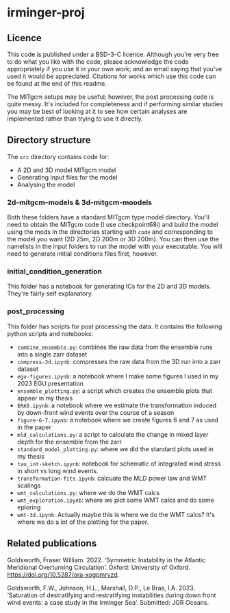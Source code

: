 # irminger-proj

## Licence
This code is published under a BSD-3-C licence. Although you're very free to do what you like with the code, please acknowledge the code appropriately if you use it in your own work; and an email saying that you've used it would be appreciated. Citations for works which use this code can be found at the end of this readme.

The MITgcm setups may be useful; however, the post processing code is quite messy. It's included for completeness and if performing similar studies you may be best of looking at it to see how certain analyses are implemented rather than trying to use it directly.

## Directory structure
The `src` directory contains code for:
- A 2D and 3D model MITgcm model
- Generating input files for the model
- Analysing the model

### 2d-mitgcm-models \& 3d-mitgcm-moodels
Both these folders have a standard MITgcm type model directory. You'll need to obtain the MITgcm code (I use checkpoint68i) and build the model using the mods in the directories starting with `code` and corresponding to the model you want (2D 25m, 2D 200m or 3D 200m). You can then use the namelists in the input folders to run the model with your executable. You will need to generate initial conditions files first, however.

### initial_condition_generation
This folder has a notebook for generating ICs for the 2D and 3D models. They're fairly self explanatory.

### post_processing
This folder has scripts for post processing the data. It contains the following python scripts and notebooks:
- `combine_ensemble.py`: combines the raw data from the ensemble runs into a single zarr dataset
- `compress-3d.ipynb`: compresses the raw data from the 3D run into a zarr dataset
- `egu-figures.ipynb`: a notebook where I make some figures I used in my 2023 EGU presentation
- `ensemble_plotting.py`: a script which creates the ensemble plots that appear in my thesis
- `ERA5.ipynb`: a notebook where we estimate the transformation induced by down-front wind events over the course of a season
- `figure-6-7.ipynb`: a notebook where we create figures 6 and 7 as used in the paper
- `mld_calculations.py`: a script to calculate the change in mixed layer depth for the ensemble from the zarr
- `standard_model_plotting.py`: where we did the standard plots used in my thesis
- `tau_int-sketch.ipynb`: notebook for schematic of integrated wind stress in short vs long wind events.
- `transformation-fits.ipynb`: calcuate the MLD power law and WMT scalings
- `wmt_calculations.py`: where we do the WMT calcs
- `wmt_exploration.ipynb`: where we plot some WMT calcs and do some eploring
- `wmt-3d.ipynb`: Actually maybe this is where we do the WMT calcs? It's where we do a lot of the plotting for the paper.


## Related publications
Goldsworth, Fraser William. 2022. ‘Symmetric Instability in the Atlantic Meridional Overturning Circulation’. Oxford: University of Oxford. https://doi.org/10.5287/ora-xogpmrvzd.

Goldsworth, F.W., Johnson, H.L., Marshall, D.P., Le Bras, I.A. 2023. ‘Saturation of destratifying and restratifying instabilities during down front wind events: a case study in the Irminger Sea’. Submitted: JGR Oceans.